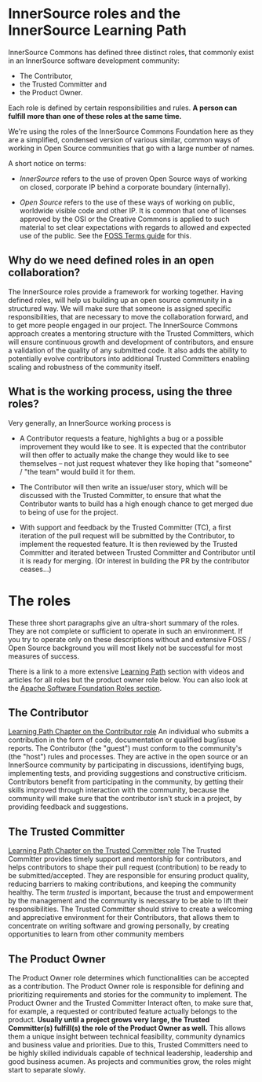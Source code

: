 # InnerSource roles and the InnerSource Learning Path
InnerSource Commons has defined three distinct roles, that commonly exist in an InnerSource software development community: 

- The Contributor, 
- the Trusted Committer and 
- the Product Owner. 

Each role is defined by certain responsibilities and rules. **A person can fulfill more than one of these roles at the same time.** 

We're using the roles of the InnerSource Commons Foundation here as they are a simplified, condensed version of various similar, common ways of working in Open Source communities that go with a large number of names. 

A short notice on terms: 

- *InnerSource* refers to the use of proven Open Source ways of working on closed, corporate IP behind a corporate boundary (internally). 

- *Open Source* refers to the use of these ways of working on public, worldwide visible code and other IP. It is common that one of licenses approved by the OSI or the Creative Commons is applied to such material to set clear expectations with regards to allowed and expected use of the public. See the [FOSS Terms guide]() for this.

## Why do we need defined roles in an open collaboration?

The InnerSource roles provide a framework for working together. Having defined roles, will help us building up an open source community in a structured way. We will make sure that someone is assigned specific responsibilities, that are necessary to move the collaboration forward, and to get more people engaged in our project. The InnerSource Commons approach creates a mentoring structure with the Trusted Committers, which will ensure continuous growth and development of contributors, and ensure a validation of the quality of any submitted code. It also adds the ability to potentially evolve contributors into additional Trusted Committers enabling scaling and robustness of the community itself.

## What is the working process, using the three roles? 

Very generally, an InnerSource working process is

- A Contributor requests a feature, highlights a bug or a possible improvement they would like to see. It is expected that the contributor will then offer to actually make the change they would like to see themselves – not just request whatever they like hoping that "someone" / "the team" would build it for them.
- The Contributor will then write an issue/user story, which will be discussed with the Trusted Committer, to ensure that what the Contributor wants to build has a high enough chance to get merged due to being of use for the project.  	

- With support and feedback by the Trusted Committer (TC), a first iteration of the  pull request will be submitted by the Contributor, to implement the requested feature. It is then reviewed by the Trusted Committer and iterated between Trusted Committer and Contributor until it is ready for merging. (Or interest in building the PR by the contributor ceases...)

# The roles
These three short paragraphs give an ultra-short summary of the roles. 
They are not complete or sufficient to operate in such an environment. If you try to operate only on these descriptions without and extensive FOSS / Open Source background you will most likely not be successful for most measures of success.

There is a link to a more extensive  [Learning Path](https://innersourcecommons.org/learn/learning-path/) section with videos and articles for all roles but the product owner role below.
You can also look at the [Apache Software Foundation Roles section](https://www.apache.org/foundation/how-it-works.html#roles).

## The Contributor
[Learning Path Chapter on the Contributor role](https://innersourcecommons.org/learn/learning-path/contributor/)
An individual who submits a contribution in the form of code, documentation or qualified bug/issue reports. The Contributor (the "guest") must conform to the community's (the "host") rules and processes. 
They are active in the open source or an InnerSource community by participating in discussions,  identifying bugs, implementing tests, and providing suggestions and constructive criticism. Contributors benefit from participating in the community, by getting their skills improved through interaction with the community, because the community will make sure that the contributor isn't stuck in a project, by providing feedback and suggestions.   

## The Trusted Committer
[Learning Path Chapter on the Trusted Committer role](https://innersourcecommons.org/learn/learning-path/trusted-committer/)
The Trusted Committer provides timely support and mentorship for contributors, and helps contributors to shape their pull request (contribution) to be ready to be submitted/accepted.
They are responsible for ensuring product quality, reducing barriers to making contributions, and keeping the community healthy. 
The term *trusted* is important, because the trust and empowerment by the management and the community is necessary to be able to lift their responsibilities. The Trusted Committer should strive to create a welcoming and appreciative environment for their Contributors, that allows them to concentrate on writing software and growing personally, by creating opportunities to learn from other community members

## The Product Owner
The Product Owner role determines which functionalities can be accepted as a contribution. The Product Owner role is responsible for defining and prioritizing requirements and stories for the community to implement. The Product Owner and the Trusted Committer Interact often, to make sure that, for example, a requested or contributed feature actually belongs to the product. 
**Usually until a project grows very large, the Trusted Committer(s) fulfill(s) the role of the Product Owner as well.** This allows them a unique insight between technical feasibility, community dynamics and business value and priorities. Due to this, Trusted Committers need to be highly skilled individuals capable of technical leadership, leadership and good business acumen. As projects and communities grow, the roles might start to separate slowly.
